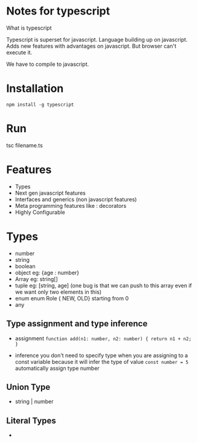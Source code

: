 # Notes for typescript

What is typescript

Typescript is superset for javascript.
Language building up on javascript.
Adds new features with advantages on javascript.
But browser can't execute it.

We have to compile to javascript.

# Installation

`npm install -g typescript`

# Run

tsc filename.ts

# Features

- Types
- Next gen javascript features
- Interfaces and generics (non javascript features)
- Meta programming features like : decorators
- Highly Configurable

# Types

- number
- string
- boolean
- object eg: {age : number}
- Array eg: string[]
- tuple eg: [string, age] (one bug is that we can push to this array even if we want only two elements in this)
- enum enum Role { NEW, OLD} starting from 0
- any

## Type assignment and type inference

- assignment
  `function add(n1: number, n2: number) { return n1 + n2; }`

- inference
  you don't need to specify type when you are assigning to a const variable because it will infer the type of value
  `const number = 5`
  automatically assign type number

## Union Type

- string | number

## Literal Types

-
